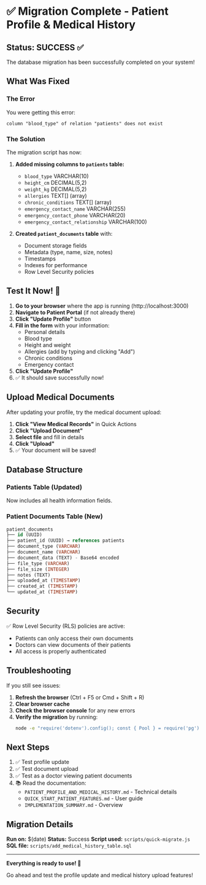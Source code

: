 # ✅ Migration Complete - Patient Profile & Medical History

## Status: SUCCESS ✅

The database migration has been successfully completed on your system!

## What Was Fixed

### The Error
You were getting this error:
```
column "blood_type" of relation "patients" does not exist
```

### The Solution
The migration script has now:

1. **Added missing columns to `patients` table:**
   - `blood_type` VARCHAR(10)
   - `height_cm` DECIMAL(5,2)
   - `weight_kg` DECIMAL(5,2)
   - `allergies` TEXT[] (array)
   - `chronic_conditions` TEXT[] (array)
   - `emergency_contact_name` VARCHAR(255)
   - `emergency_contact_phone` VARCHAR(20)
   - `emergency_contact_relationship` VARCHAR(100)

2. **Created `patient_documents` table** with:
   - Document storage fields
   - Metadata (type, name, size, notes)
   - Timestamps
   - Indexes for performance
   - Row Level Security policies

## Test It Now! 🧪

1. **Go to your browser** where the app is running (http://localhost:3000)
2. **Navigate to Patient Portal** (if not already there)
3. **Click "Update Profile"** button
4. **Fill in the form** with your information:
   - Personal details
   - Blood type
   - Height and weight
   - Allergies (add by typing and clicking "Add")
   - Chronic conditions
   - Emergency contact
5. **Click "Update Profile"**
6. ✅ It should save successfully now!

## Upload Medical Documents

After updating your profile, try the medical document upload:

1. **Click "View Medical Records"** in Quick Actions
2. **Click "Upload Document"**
3. **Select file** and fill in details
4. **Click "Upload"**
5. ✅ Your document will be saved!

## Database Structure

### Patients Table (Updated)
Now includes all health information fields.

### Patient Documents Table (New)
```sql
patient_documents
├── id (UUID)
├── patient_id (UUID) → references patients
├── document_type (VARCHAR)
├── document_name (VARCHAR)
├── document_data (TEXT) - Base64 encoded
├── file_type (VARCHAR)
├── file_size (INTEGER)
├── notes (TEXT)
├── uploaded_at (TIMESTAMP)
├── created_at (TIMESTAMP)
└── updated_at (TIMESTAMP)
```

## Security

✅ Row Level Security (RLS) policies are active:
- Patients can only access their own documents
- Doctors can view documents of their patients
- All access is properly authenticated

## Troubleshooting

If you still see issues:

1. **Refresh the browser** (Ctrl + F5 or Cmd + Shift + R)
2. **Clear browser cache**
3. **Check the browser console** for any new errors
4. **Verify the migration** by running:
   ```bash
   node -e "require('dotenv').config(); const { Pool } = require('pg'); const pool = new Pool({ connectionString: process.env.DATABASE_URL }); pool.query('SELECT column_name FROM information_schema.columns WHERE table_name = \\'patients\\'').then(r => console.log('Patients table columns:', r.rows.map(c => c.column_name))).finally(() => pool.end());"
   ```

## Next Steps

1. ✅ Test profile update
2. ✅ Test document upload
3. ✅ Test as a doctor viewing patient documents
4. 📚 Read the documentation:
   - `PATIENT_PROFILE_AND_MEDICAL_HISTORY.md` - Technical details
   - `QUICK_START_PATIENT_FEATURES.md` - User guide
   - `IMPLEMENTATION_SUMMARY.md` - Overview

## Migration Details

**Run on:** $(date)
**Status:** Success
**Script used:** `scripts/quick-migrate.js`
**SQL file:** `scripts/add_medical_history_table.sql`

---

**Everything is ready to use! 🎉**

Go ahead and test the profile update and medical history upload features! 